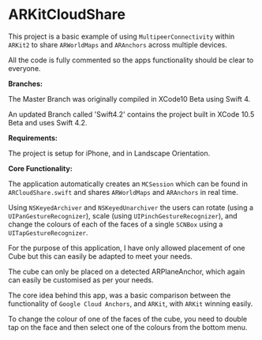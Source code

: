 
# ARKitCloudShare

This project is a basic example of using `MultipeerConnectivity` within `ARKit2` to share `ARWorldMaps` and `ARAnchors` across multiple devices.

All the code is fully commented so the apps functionality should be clear to everyone.

**Branches:**

The Master Branch was originally compiled in XCode10 Beta using Swift 4.

An updated Branch called 'Swift4.2' contains the project built in XCode 10.5 Beta and uses Swift 4.2.

**Requirements:**

The project is setup for iPhone, and in Landscape Orientation.

**Core Functionality:**

The application automatically creates an `MCSession` which can be found in `ARCloudShare.swift` and shares `ARWorldMaps` and `ARAnchors` in real time.

Using `NSKeyedArchiver` and `NSKeyedUnarchiver` the users can rotate  (using a `UIPanGestureRecognizer`), scale (using `UIPinchGestureRecognizer`), and change the colours of each of the faces of a single `SCNBox` using a `UITapGestureRecognizer`.

For the purpose of this application, I have only allowed placement of one Cube but this can easily be adapted to meet your needs.

The cube can only be placed on a detected ARPlaneAnchor, which again can easily be customised as per your needs.

The core idea behind this app, was a basic comparison between the functionality of `Google Cloud Anchors`, and `ARKit`, with `ARKit` winning easily.

To change the colour of one of the faces of the cube, you need to double tap on the face and then select one of the colours from the bottom menu.


